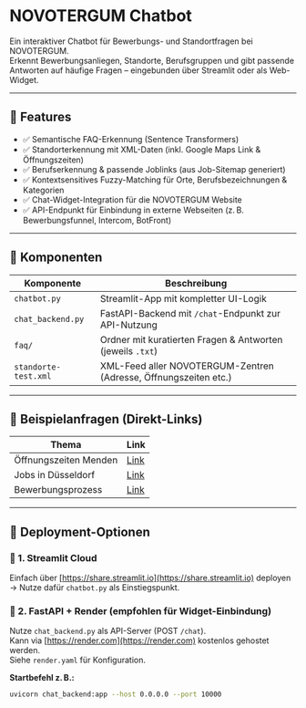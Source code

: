 # NOVOTERGUM Chatbot

Ein interaktiver Chatbot für Bewerbungs- und Standortfragen bei NOVOTERGUM.  
Erkennt Bewerbungsanliegen, Standorte, Berufsgruppen und gibt passende Antworten auf häufige Fragen – eingebunden über Streamlit oder als Web-Widget.

---

## 🧠 Features

- ✅ Semantische FAQ-Erkennung (Sentence Transformers)
- ✅ Standorterkennung mit XML-Daten (inkl. Google Maps Link & Öffnungszeiten)
- ✅ Berufserkennung & passende Joblinks (aus Job-Sitemap generiert)
- ✅ Kontextsensitives Fuzzy-Matching für Orte, Berufsbezeichnungen & Kategorien
- ✅ Chat-Widget-Integration für die NOVOTERGUM Website
- ✅ API-Endpunkt für Einbindung in externe Webseiten (z. B. Bewerbungsfunnel, Intercom, BotFront)

---

## 🧩 Komponenten

| Komponente            | Beschreibung |
|-----------------------|--------------|
| `chatbot.py`          | Streamlit-App mit kompletter UI-Logik |
| `chat_backend.py`     | FastAPI-Backend mit `/chat`-Endpunkt zur API-Nutzung |
| `faq/`                | Ordner mit kuratierten Fragen & Antworten (jeweils `.txt`) |
| `standorte-test.xml`  | XML-Feed aller NOVOTERGUM-Zentren (Adresse, Öffnungszeiten etc.) |

---

## 💬 Beispielanfragen (Direkt-Links)

| Thema                    | Link |
|--------------------------|------|
| Öffnungszeiten Menden    | [Link](https://novotergum-chatbot.streamlit.app/?frage=Öffnungszeiten%20Menden) |
| Jobs in Düsseldorf       | [Link](https://novotergum-chatbot.streamlit.app/?frage=Jobs%20Düsseldorf) |
| Bewerbungsprozess        | [Link](https://novotergum-chatbot.streamlit.app/?frage=Wie%20läuft%20der%20Bewerbungsprozess%20ab?) |

---

## 🚀 Deployment-Optionen

### 🔹 1. Streamlit Cloud

Einfach über [https://share.streamlit.io](https://share.streamlit.io) deployen  
→ Nutze dafür `chatbot.py` als Einstiegspunkt.

### 🔹 2. FastAPI + Render (empfohlen für Widget-Einbindung)

Nutze `chat_backend.py` als API-Server (POST `/chat`).  
Kann via [https://render.com](https://render.com) kostenlos gehostet werden.  
Siehe `render.yaml` für Konfiguration.

**Startbefehl z. B.:**

```bash
uvicorn chat_backend:app --host 0.0.0.0 --port 10000
